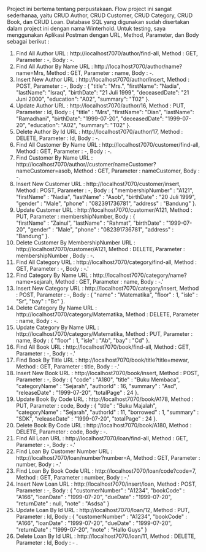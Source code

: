 Project ini bertema tentang perpustakaan. Flow project ini sangat sederhanaa, yaitu CRUD Author, CRUD Customer, CRUD Category, CRUD Book, dan CRUD Loan. Database SQL yang digunakan sudah disertakan dalam project ini dengan nama Winterhold. Untuk testing, saya menggunakan Aplikasi Postman dengan URL, Method, Parameter, dan Body sebagai berikut :

1. Find All Author URL : http://localhost7070/author/find-all, Method : GET, Parameter : -, Body : -.
2. Find All Author By Name URL : http://localhost7070/author/name?name=Mrs, Method : GET, Parameter : name, Body : -.
3. Insert New Author URL : http://localhost7070/author/insert, Method : POST, Parameter : -, Body : {
    "title": "Mrs.",
    "firstName": "Nadia",
    "lastName": "Israq",
    "birthDate": "21 Juli 1999",
    "deceasedDate": "21 Juni 2000",
    "education": "A02",
    "summary": "T02"
}.
4. Update Author URL : http://localhost7070/author/16, Method : PUT, Parameter : Id, Body : {
    "title" : "Mrs",
    "firstName": "Dian",
    "lastName": "Ramadhani",
    "birthDate": "1999-07-20",
    "deceasedDate": "1999-07-20",
    "education": "A02",
    "summary": "T02"
}.
5. Delete Author By Id URL : http://localhost7070/author/17, Method : DELETE, Parameter : Id, Body : -.
6. Find All Customer By Name URL : http://localhost7070/customer/find-all, Method : GET, Parameter : -, Body : -.
7. Find Customer By Name URL : http://localhost7070/author//customer/nameCustomer?nameCustomer=asob, Method : GET, Parameter : nameCustomer, Body : -.
8. Insert New Customer URL : http://localhost7070/customer/insert, Method : POST, Parameter : -, Body : {
    "membershipNumber" : "A121",
    "firstName" : "Nadia",
    "lastName" : "Asob",
    "birthDate" : "20 Juli 1999",
    "gender" : "Male",
    "phone" : "082391736781",
    "address" : "Bandung"
}.
9. Update Customer URL : http://localhost7070/customer/A121, Method : PUT, Parameter : membershipNumber, Body : {   
    "firstName" : "Zainul",
    "lastName" : "Rahmat",
    "birthDate" : "1999-07-20",
    "gender" : "Male",
    "phone" : "082391736781",
    "address" : "Bandung"
}.
10. Delete Customer By MembershipNumber URL : http://localhost7070/customer/A121, Method : DELETE, Parameter : membershipNumber , Body : -.
11. Find All Category URL : http://localhost7070/category/find-all, Method : GET, Parameter : -, Body : -.'
12. Find Category By Name URL : http://localhost7070/category/name?name=sejarah, Method : GET, Parameter : name, Body : -.'
13. Insert New Category URL : http://localhost7070/category/insert, Method : POST, Parameter : -, Body : {
    "name" : "Matematika",
    "floor" : 1,
    "isle" : "Sr",
    "bay" : "Bc"
}.
14. Delete Category By Name URL : http://localhost7070/category/Matematika, Method : DELETE, Parameter : name, Body : -.
15. Update Category By Name URL : http://localhost7070/category/Matematika, Method : PUT, Parameter : name, Body : {
    "floor" : 1,
    "isle" : "Ab",
    "bay" : "Cd"
}.
16. Find All Book URL : http://localhost7070/book/find-all, Method : GET, Parameter : -, Body : -.'
17. Find Book By Title URL : http://localhost7070/book/title?title=mewar, Method : GET, Parameter : title, Body : -.'
18. Insert New Book URL : http://localhost7070/book/insert, Method : POST, Parameter : -, Body : {
    "code" : "A180",
    "title" : "Buku Membaca",
    "categoryName" : "Sejarah",
    "authorId" : 16,
    "summary" : "Asd",
    "releaseDate" : "1999-07-20",
    "totalPage" : 24
}.
19. Update Book By Code URL : http://localhost7070/book/A178, Method : PUT, Parameter : code, Body : {
    "title" : "Buku Majalah",
    "categoryName" : "Sejarah",
    "authorId" : 11,
    "borrowed" : 1,
    "summary" : "SDK",
    "releaseDate" : "1999-07-20",
    "totalPage" : 24
}.
20. Delete Book By Code URL : http://localhost7070/book/A180, Method : DELETE, Parameter : code, Body : -.
21. Find All Loan URL : http://localhost7070/loan/find-all, Method : GET, Parameter : -, Body : -.'
22. Find Loan By Customer Number URL : http://localhost7070/loan/number?number=A, Method : GET, Parameter : number, Body : -.'
23. Find Loan By Book Code URL : http://localhost7070/loan/code?code=7, Method : GET, Parameter : number, Body : -.'
24. Insert New Loan URL : http://localhost7070/insert/loan, Method : POST, Parameter : -, Body : {
    "customerNumber" : "A1234",
    "bookCode" : "A166",
    "loanDate" : "1999-07-20",
    "dueDate" : "1999-07-20",
    "returnDate" : null,
    "note" : "Asdsa"
} 
25. Update Loan By Id URL : http://localhost7070/loan/12, Method : PUT, Parameter : Id, Body : {
    "customerNumber" : "A1234",
    "bookCode" : "A166",
    "loanDate" : "1999-07-20",
    "dueDate" : "1999-07-20",
    "returnDate" : "1999-07-20",
    "note" : "Hallo Guys"
}
26. Delete Loan By Id URL : http://localhost7070/loan/11, Method : DELETE, Parameter : Id, Body : - .

